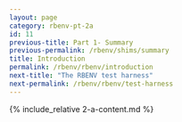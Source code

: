 ```yaml
---
layout: page
category: rbenv-pt-2a
id: 11
previous-title: Part 1- Summary
previous-permalink: /rbenv/shims/summary
title: Introduction
permalink: /rbenv/rbenv/introduction
next-title: "The RBENV test harness"
next-permalink: /rbenv/rbenv/test-harness
---
```


{% include_relative 2-a-content.md %}

